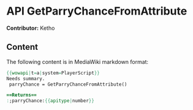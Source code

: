 # API GetParryChanceFromAttribute

**Contributor:** Ketho

## Content

The following content is in MediaWiki markdown format:

```mediawiki
{{wowapi|t=a|system=PlayerScript}}
Needs summary.
 parryChance = GetParryChanceFromAttribute()

==Returns==
:;parryChance:{{apitype|number}}
```